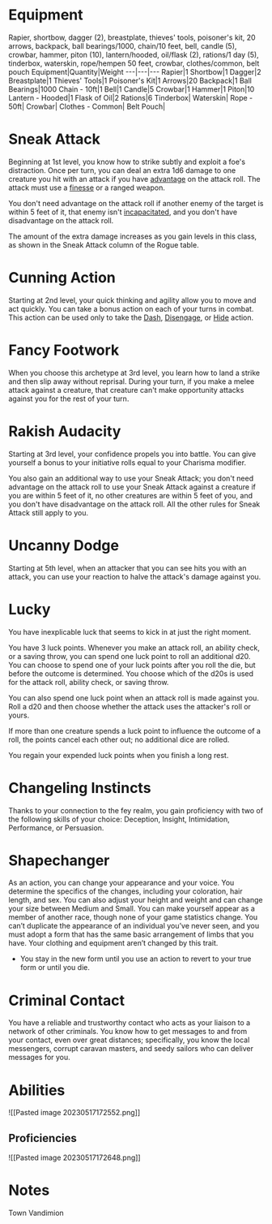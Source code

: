 # Equipment
Rapier, shortbow, dagger (2), breastplate, thieves' tools, poisoner's kit, 20 arrows, backpack, ball bearings/1000, chain/10 feet, bell, candle (5), crowbar, hammer, piton (10), lantern/hooded, oil/flask (2), rations/1 day (5), tinderbox, waterskin, rope/hempen 50 feet, crowbar, clothes/common, belt pouch
Equipment|Quantity|Weight
---|---|---
Rapier|1
Shortbow|1
Dagger|2
Breastplate|1
Thieves' Tools|1
Poisoner's Kit|1
Arrows|20
Backpack|1
Ball Bearings|1000
Chain - 10ft|1
Bell|1
Candle|5
Crowbar|1
Hammer|1
Piton|10
Lantern - Hooded|1
Flask of Oil|2
Rations|6
Tinderbox|
Waterskin|
Rope - 50ft|
Crowbar|
Clothes - Common|
Belt Pouch|

# Sneak Attack
Beginning at 1st level, you know how to strike subtly and exploit a foe's distraction. Once per turn, you can deal an extra 1d6 damage to one creature you hit with an attack if you have [advantage](https://roll20.net/compendium/dnd5e/Rules:Ability%20Scores?expansion=0#toc_2) on the attack roll. The attack must use a [finesse](https://roll20.net/compendium/dnd5e/Rules:Weapons?expansion=0#toc_4) or a ranged weapon.  
  
You don't need advantage on the attack roll if another enemy of the target is within 5 feet of it, that enemy isn't [incapacitated](https://roll20.net/compendium/dnd5e/Rules:Conditions?expansion=0#toc_6), and you don't have disadvantage on the attack roll.  
  
The amount of the extra damage increases as you gain levels in this class, as shown in the Sneak Attack column of the Rogue table.

# Cunning Action
Starting at 2nd level, your quick thinking and agility allow you to move and act quickly. You can take a bonus action on each of your turns in combat. This action can be used only to take the [Dash](https://roll20.net/compendium/dnd5e/Rules:Combat?expansion=0#toc_23), [Disengage](https://roll20.net/compendium/dnd5e/Rules:Combat?expansion=0#toc_24), or [Hide](https://roll20.net/compendium/dnd5e/Rules:Combat?expansion=0#toc_27) action.

# Fancy Footwork
When you choose this archetype at 3rd level, you learn how to land a strike and then slip away without reprisal. During your turn, if you make a melee attack against a creature, that creature can't make opportunity attacks against you for the rest of your turn.

# Rakish Audacity
Starting at 3rd level, your confidence propels you into battle. You can give yourself a bonus to your initiative rolls equal to your Charisma modifier.

You also gain an additional way to use your Sneak Attack; you don't need advantage on the attack roll to use your Sneak Attack against a creature if you are within 5 feet of it, no other creatures are within 5 feet of you, and you don't have disadvantage on the attack roll. All the other rules for Sneak Attack still apply to you.

# Uncanny Dodge
Starting at 5th level, when an attacker that you can see hits you with an attack, you can use your reaction to halve the attack's damage against you.

# Lucky
You have inexplicable luck that seems to kick in at just the right moment.

You have 3 luck points. Whenever you make an attack roll, an ability check, or a saving throw, you can spend one luck point to roll an additional d20. You can choose to spend one of your luck points after you roll the die, but before the outcome is determined. You choose which of the d20s is used for the attack roll, ability check, or saving throw.

You can also spend one luck point when an attack roll is made against you. Roll a d20 and then choose whether the attack uses the attacker's roll or yours.

If more than one creature spends a luck point to influence the outcome of a roll, the points cancel each other out; no additional dice are rolled.

You regain your expended luck points when you finish a long rest.

# Changeling Instincts
Thanks to your connection to the fey realm, you gain proficiency with two of the following skills of your choice: Deception, Insight, Intimidation, Performance, or Persuasion.

# Shapechanger
As an action, you can change your appearance and your voice. You determine the specifics of the changes, including your coloration, hair length, and sex. You can also adjust your height and weight and can change your size between Medium and Small. You can make yourself appear as a member of another race, though none of your game statistics change. You can’t duplicate the appearance of an individual you’ve never seen, and you must adopt a form that has the same basic arrangement of limbs that you have. Your clothing and equipment aren’t changed by this trait.
-   You stay in the new form until you use an action to revert to your true form or until you die.

# Criminal Contact
You have a reliable and trustworthy contact who acts as your liaison to a network of other criminals. You know how to get messages to and from your contact, even over great distances; specifically, you know the local messengers, corrupt caravan masters, and seedy sailors who can deliver messages for you.

# Abilities
![[Pasted image 20230517172552.png]]
## Proficiencies
![[Pasted image 20230517172648.png]]
# Notes
Town Vandimion
